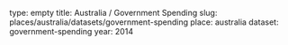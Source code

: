 type: empty
title: Australia / Government Spending
slug: places/australia/datasets/government-spending
place: australia
dataset: government-spending
year: 2014
